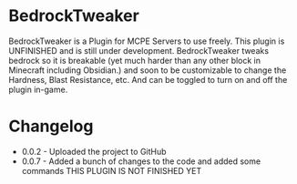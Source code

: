 # BedrockTweaker
BedrockTweaker is a Plugin for MCPE Servers to use freely. This plugin is UNFINISHED and is still under development. BedrockTweaker tweaks bedrock so it is breakable (yet much harder than any other block in Minecraft including Obsidian.) and soon to be customizable to change the Hardness, Blast Resistance, etc. And can be toggled to turn on and off the plugin in-game.

# Changelog
- 0.0.2 - Uploaded the project to GitHub
- 0.0.7 - Added a bunch of changes to the code and added some commands
THIS PLUGIN IS NOT FINISHED YET
